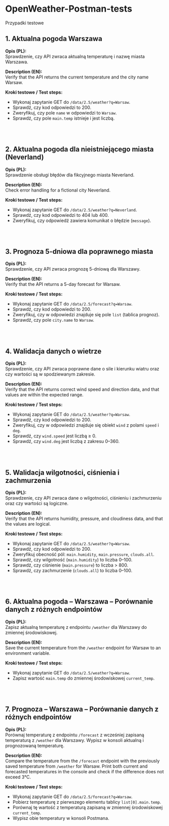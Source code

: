 # OpenWeather-Postman-tests

Przypadki testowe

## 1. Aktualna pogoda Warszawa

**Opis (PL):**  
Sprawdzenie, czy API zwraca aktualną temperaturę i nazwę miasta Warszawa.

**Description (EN):**  
Verify that the API returns the current temperature and the city name Warsaw.

**Kroki testowe / Test steps:**
- Wykonaj zapytanie GET do `/data/2.5/weather?q=Warsaw`.
- Sprawdź, czy kod odpowiedzi to 200.
- Zweryfikuj, czy pole `name` w odpowiedzi to `Warsaw`.
- Sprawdź, czy pole `main.temp` istnieje i jest liczbą.

<br><br>

## 2. Aktualna pogoda dla nieistniejącego miasta (Neverland)

**Opis (PL):**  
Sprawdzenie obsługi błędów dla fikcyjnego miasta Neverland.

**Description (EN):**  
Check error handling for a fictional city Neverland.

**Kroki testowe / Test steps:**
- Wykonaj zapytanie GET do `/data/2.5/weather?q=Neverland`.
- Sprawdź, czy kod odpowiedzi to 404 lub 400.
- Zweryfikuj, czy odpowiedź zawiera komunikat o błędzie (`message`).

<br><br>

## 3. Prognoza 5-dniowa dla poprawnego miasta

**Opis (PL):**  
Sprawdzenie, czy API zwraca prognozę 5-dniową dla Warszawy.

**Description (EN):**  
Verify that the API returns a 5-day forecast for Warsaw.

**Kroki testowe / Test steps:**
- Wykonaj zapytanie GET do `/data/2.5/forecast?q=Warsaw`.
- Sprawdź, czy kod odpowiedzi to 200.
- Zweryfikuj, czy w odpowiedzi znajduje się pole `list` (tablica prognoz).
- Sprawdź, czy pole `city.name` to `Warsaw`.

<br><br>

## 4. Walidacja danych o wietrze

**Opis (PL):**  
Sprawdzenie, czy API zwraca poprawne dane o sile i kierunku wiatru oraz czy wartości są w spodziewanym zakresie.

**Description (EN):**  
Verify that the API returns correct wind speed and direction data, and that values are within the expected range.

**Kroki testowe / Test steps:**
- Wykonaj zapytanie GET do `/data/2.5/weather?q=Warsaw`.
- Sprawdź, czy kod odpowiedzi to 200.
- Zweryfikuj, czy w odpowiedzi znajduje się obiekt `wind` z polami `speed` i `deg`.
- Sprawdź, czy `wind.speed` jest liczbą ≥ 0.
- Sprawdź, czy `wind.deg` jest liczbą z zakresu 0–360.

<br><br>

## 5. Walidacja wilgotności, ciśnienia i zachmurzenia

**Opis (PL):**  
Sprawdzenie, czy API zwraca dane o wilgotności, ciśnieniu i zachmurzeniu oraz czy wartości są logiczne.

**Description (EN):**  
Verify that the API returns humidity, pressure, and cloudiness data, and that the values are logical.

**Kroki testowe / Test steps:**
- Wykonaj zapytanie GET do `/data/2.5/weather?q=Warsaw`.
- Sprawdź, czy kod odpowiedzi to 200.
- Zweryfikuj obecność pól: `main.humidity`, `main.pressure`, `clouds.all`.
- Sprawdź, czy wilgotność (`main.humidity`) to liczba 0–100.
- Sprawdź, czy ciśnienie (`main.pressure`) to liczba > 800.
- Sprawdź, czy zachmurzenie (`clouds.all`) to liczba 0–100.

<br><br>

## 6. Aktualna pogoda – Warszawa – Porównanie danych z różnych endpointów

**Opis (PL):**  
Zapisz aktualną temperaturę z endpointu `/weather` dla Warszawy do zmiennej środowiskowej.

**Description (EN):**  
Save the current temperature from the `/weather` endpoint for Warsaw to an environment variable.

**Kroki testowe / Test steps:**
- Wykonaj zapytanie GET do `/data/2.5/weather?q=Warsaw`.
- Zapisz wartość `main.temp` do zmiennej środowiskowej `current_temp`.

<br><br>

## 7. Prognoza – Warszawa – Porównanie danych z różnych endpointów

**Opis (PL):**  
Porównaj temperaturę z endpointu `/forecast` z wcześniej zapisaną temperaturą z `/weather` dla Warszawy. Wypisz w konsoli aktualną i prognozowaną temperaturę.

**Description (EN):**  
Compare the temperature from the `/forecast` endpoint with the previously saved temperature from `/weather` for Warsaw. Print both current and forecasted temperatures in the console and check if the difference does not exceed 3°C.

**Kroki testowe / Test steps:**
- Wykonaj zapytanie GET do `/data/2.5/forecast?q=Warsaw`.
- Pobierz temperaturę z pierwszego elementu tablicy `list[0].main.temp`.
- Porównaj tę wartość z temperaturą zapisaną w zmiennej środowiskowej `current_temp`.
- Wypisz obie temperatury w konsoli Postmana.
